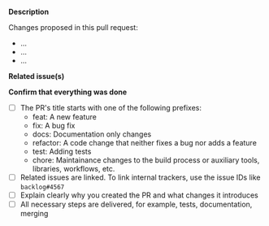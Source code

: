 <!--   Thank you for your contribution. Before you submit the pull request:
1. Follow contributing guidelines, templates, the recommended Git workflow, and any related documentation.
2. Read and submit the required Contributor Licence Agreements (https://github.com/kyma-project/community/blob/main/CONTRIBUTING.md#agreements-and-licenses).
3. Test your changes and attach their results to the pull request.
4. Update the relevant documentation.

If the pull request requires a decision, follow the [decision-making process](https://github.com/kyma-project/community/blob/main/governance.md) and replace the PR template with the [decision record template](https://github.com/kyma-project/community/blob/main/.github/ISSUE_TEMPLATE/decision-record.md).
-->

**Description**

Changes proposed in this pull request:

- ...
- ...
- ...

**Related issue(s)**

<!-- If you refer to a particular issue, provide its number. For example, `Resolves #123`, `Fixes #43`, or `See also #33`. -->

**Confirm that everything was done**

- [ ] The PR's title starts with one of the following prefixes:
  - feat: A new feature
  - fix: A bug fix
  - docs: Documentation only changes
  - refactor: A code change that neither fixes a bug nor adds a feature
  - test: Adding tests
  - chore: Maintainance changes to the build process or auxiliary tools, libraries, workflows, etc.
- [ ] Related issues are linked. To link internal trackers, use the issue IDs like `backlog#4567`
- [ ] Explain clearly why you created the PR and what changes it introduces
- [ ] All necessary steps are delivered, for example, tests, documentation, merging
